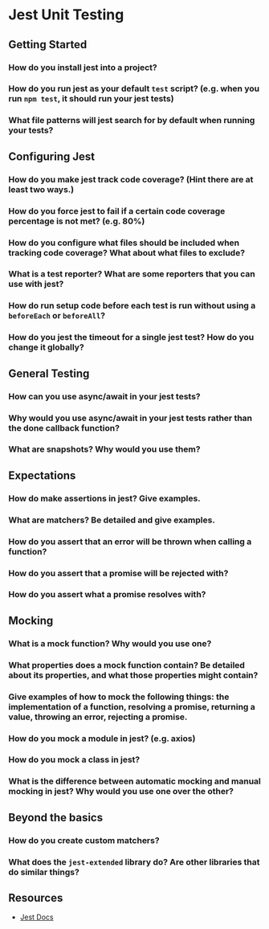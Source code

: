 # Jest Unit Testing

## Getting Started

### How do you install jest into a project?
### How do you run jest as your default `test` script? (e.g. when you run `npm test`, it should run your jest tests)
### What file patterns will jest search for by default when running your tests?

## Configuring Jest

### How do you make jest track code coverage? (Hint there are at least two ways.)
### How do you force jest to fail if a certain code coverage percentage is not met? (e.g. 80%)
### How do you configure what files should be included when tracking code coverage? What about what files to exclude?
### What is a test reporter? What are some reporters that you can use with jest?
### How do run setup code before each test is run without using a `beforeEach` or `beforeAll`?
### How do you jest the timeout for a single jest test? How do you change it globally?

## General Testing

### How can you use async/await in your jest tests?
### Why would you use async/await in your jest tests rather than the done callback function?
### What are snapshots? Why would you use them?

## Expectations

### How do make assertions in jest? Give examples.
### What are matchers? Be detailed and give examples.
### How do you assert that an error will be thrown when calling a function?
### How do you assert that a promise will be rejected with?
### How do you assert what a promise resolves with?

## Mocking

### What is a mock function? Why would you use one?
### What properties does a mock function contain? Be detailed about its properties, and what those properties might contain?
### Give examples of how to mock the following things: the implementation of a function, resolving a promise, returning a value, throwing an error, rejecting a promise.
### How do you mock a module in jest? (e.g. axios)
### How do you mock a class in jest?
### What is the difference between automatic mocking and manual mocking in jest? Why would you use one over the other?


## Beyond the basics

### How do you create custom matchers?
### What does the `jest-extended` library do? Are other libraries that do similar things?

## Resources

- [Jest Docs](https://jestjs.io/docs/en/getting-started)